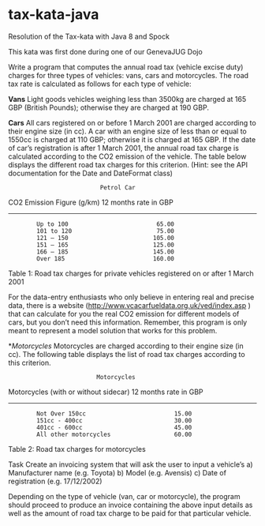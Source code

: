 # tax-kata-java
Resolution of the Tax-kata with Java 8 and Spock

This kata was first done during one of our GenevaJUG Dojo

Write a program that computes the annual road tax (vehicle excise duty) charges for three types of vehicles:  vans, cars and motorcycles.
The road tax rate is calculated as follows for each type of vehicle:

**Vans**
Light goods vehicles weighing less than 3500kg are charged at 165 GBP (British Pounds); otherwise they are charged at 190 GBP.

**Cars** 
All cars registered on or before 1 March 2001 are charged according to their engine size (in cc).  A car with an engine size of less than or equal to 1550cc is charged at 110 GBP; otherwise it is charged at 165 GBP.
If the date of car’s registration is after 1 March 2001, the annual road tax charge is calculated according to the CO2 emission of the vehicle.  The table below displays the different road tax charges for this criterion.
(Hint: see the API documentation for the Date and DateFormat class)

                              Petrol Car
CO2 Emission Figure (g/km)            12 months rate in GBP
-----------------------------        ------------------------
            Up to 100                         65.00    
            101 to 120                        75.00    
            121 – 150                        105.00  
            151 – 165                        125.00  
            166 – 185                        145.00  
            Over 185                         160.00 

Table 1:  Road tax charges for private vehicles registered on or after 1 March 2001

For the data-entry enthusiasts who only believe in entering real and precise data, there is a website (http://www.vcacarfueldata.org.uk/ved/index.asp ) that can calculate for you the real CO2 emission for different models of cars, but you don’t need this information.  Remember, this program is only meant to represent a model solution that works for this problem.

**Motorcycles* 
Motorcycles are charged according to their engine size (in cc).  The following table displays the list of road tax charges according to this criterion.

                             Motorcycles  
Motorcycles (with or without sidecar)      12 months rate in GBP   
-------------------------------        ------------------------------
            Not Over 150cc                         15.00    
            151cc - 400cc                          30.00    
            401cc - 600cc                          45.00    
            All other motorcycles                  60.00   
 
Table 2:  Road tax charges for motorcycles

Task
Create an invoicing system that will ask the user to input a vehicle’s
a)         Manufacturer name (e.g. Toyota)
b)         Model (e.g. Avensis)
c)         Date of registration (e.g. 17/12/2002)

Depending on the type of vehicle (van, car or motorcycle), the program should proceed to produce an invoice containing the above input details as well as the amount of road tax charge to be paid for that particular vehicle.

